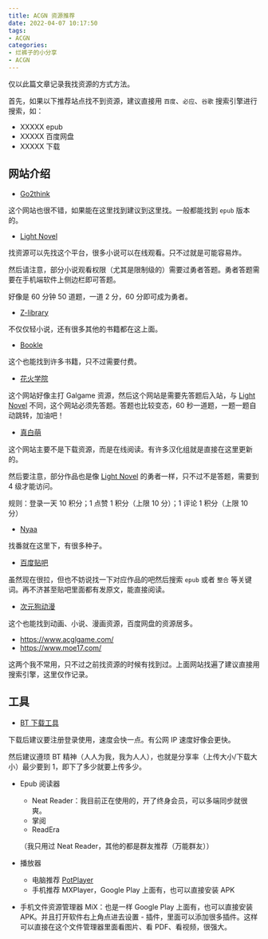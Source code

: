 ```yaml
---
title: ACGN 资源推荐
date: 2022-04-07 10:17:50
tags:
- ACGN
categories:
- 烂裤子的小分享
- ACGN
---
```


仅以此篇文章记录我找资源的方式方法。

首先，如果以下推荐站点找不到资源，建议直接用 `百度`、`必应`、`谷歌` 搜索引擎进行搜索，如：

- XXXXX epub
- XXXXX 百度网盘
- XXXXX 下载

## 网站介绍

- [Go2think](https://go2think.com/)

这个网站也很不错，如果能在这里找到建议到这里找。一般都能找到 `epub` 版本的。

- [Light Novel](https://www.lightnovel.us/)

找资源可以先找这个平台，很多小说可以在线观看。只不过就是可能容易炸。

然后请注意，部分小说观看权限（尤其是限制级的）需要过勇者答题。勇者答题需要在手机端软件上侧边栏即可答题。

好像是 60 分钟 50 道题，一道 2 分，60 分即可成为勇者。

- [Z-library](https://book4you.org/)

不仅仅轻小说，还有很多其他的书籍都在这上面。

- [Bookle](http://x5v.net/)

这个也能找到许多书籍，只不过需要付费。

- [花火学院](https://www.sayhuahuo.com/)

这个网站好像主打 Galgame 资源，然后这个网站是需要先答题后入站，与 [Light Novel](https://www.lightnovel.us/) 不同，这个网站必须先答题。答题也比较变态，60 秒一道题，一题一题自动跳转，加油吧！

- [真白萌](https://masiro.me/)

这个网站主要不是下载资源，而是在线阅读。有许多汉化组就是直接在这里更新的。

然后要注意，部分作品也是像 [Light Novel](https://www.lightnovel.us/) 的勇者一样，只不过不是答题，需要到 4 级才能访问。

规则：登录一天 10 积分；1 点赞 1 积分（上限 10 分）；1 评论 1 积分（上限 10 分）

- [Nyaa](https://nyaa.si/)

找番就在这里下，有很多种子。

- [百度贴吧](https://tieba.baidu.com/)

虽然现在很拉，但也不妨说找一下对应作品的吧然后搜索 `epub` 或者 `整合` 等关键词。再不济甚至贴吧里面都有发原文，能直接阅读。

- [次元狗动漫](https://www.acgndog.com/)

这个也能找到动画、小说、漫画资源，百度网盘的资源居多。

- <https://www.acglgame.com/>
- <https://www.moe17.com/>

这两个我不常用，只不过之前找资源的时候有找到过。上面网站找遍了建议直接用搜索引擎，这里仅作记录。

## 工具

- [BT 下载工具](https://www.bitcomet.com/)

下载后建议要注册登录使用，速度会快一点。有公网 IP 速度好像会更快。

然后建议遵顼 BT 精神（人人为我，我为人人），也就是分享率（上传大小/下载大小）最少要到 1，即下了多少就要上传多少。

- Epub 阅读器

  - Neat Reader：我目前正在使用的，开了终身会员，可以多端同步就很爽。
  - 掌阅
  - ReadEra

  （我只用过 Neat Reader，其他的都是群友推荐（万能群友））

- 播放器
  - 电脑推荐 [PotPlayer](http://potplayer.daum.net/)
  - 手机推荐 MXPlayer，Google Play 上面有，也可以直接安装 APK

- 手机文件资源管理器
  MiX：也是一样 Google Play 上面有，也可以直接安装 APK。并且打开软件右上角点进去设置 - 插件，里面可以添加很多插件。这样可以直接在这个文件管理器里面看图片、看 PDF、看视频，很强大。
